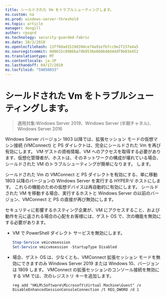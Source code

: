 ```yaml
---
title: シールドされた Vm をトラブルシューティングします。
ms.custom: na
ms.prod: windows-server-threshold
ms.topic: article
manager: dongill
author: rpsqrd
ms.technology: security-guarded-fabric
ms.date: 10/3/2018
ms.openlocfilehash: 13ff0dad1519d394ce74a91efbfcc9e2f237e4a5
ms.sourcegitcommit: 0d0b32c8986ba7db9536e0b8648d4ddf9b03e452
ms.translationtype: MT
ms.contentlocale: ja-JP
ms.lasthandoff: 04/17/2019
ms.locfileid: "59850033"
---
```

# <a name="troubleshoot-shielded-vms"></a>シールドされた Vm をトラブルシューティングします。

>適用対象:Windows Server 2019、Windows Server (半期チャネル)、Windows Server 2016

Windows Server バージョン 1803 以降では、拡張セッション モードの仮想マシン接続 (VMConnect) と PS ダイレクトは、完全にシールドされた Vm を再び有効にします。 VM ゲストの資格情報、VM へのアクセスを取得する必要があります、仮想化管理者が、ホストは、そのネットワークの構成が壊れている場合、シールドされた VM のトラブルシューティングが簡単になります。 します。

シールドされた Vm の VMConnect と PS ダイレクトを有効にする、単に移動 1803 以降のバージョンの Windows Server を実行する HYPER-V ホストにします。 これらの機能のための仮想デバイスは再自動的に有効にします。 シールドされた VM を移動する場合、実行するホストと Windows Server の以前のバージョン、VMConnect と PS の直接が再び無効にします。

セキュリティに影響するホスティング企業が、VM にアクセスすること、および動作を元に返される場合の心配をお客様には、ゲスト OS で、次の機能を無効にする必要があります。

- VM で PowerShell ダイレクト サービスを無効にします。

  ```powershell
  Stop-Service vmicvmsession
  Set-Service vmicvmsession -StartupType Disabled
  ```

- 場合、ゲスト OS は、少なくとも、VMConnect 拡張セッション モードを無効にできますのみ Windows Server 2019 または Windows 10、バージョンは 1809 します。 VMConnect の拡張セッションのコンソール接続を無効にする VM では、次のレジストリ キーを追加します。

  ```
  reg add "HKLM\Software\Microsoft\Virtual Machine\Guest" /v DisableEnhancedSessionConsoleConnection /t REG_DWORD /d 1
  ```
